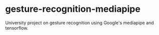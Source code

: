 # gesture-recognition-mediapipe
University project on gesture recognition using Google's mediapipe and tensorflow.
